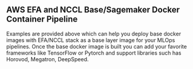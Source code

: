 ## AWS EFA and NCCL Base/Sagemaker Docker Container Pipeline
Examples are provided above which can help you deploy base docker images with EFA/NCCL stack as a base layer image for your MLOps pipelines.
Once the base docker image is built you can add your favorite frameworks like TensorFlow or Pytorch and support libraries such has Horovod, Megatron,
DeepSpeed.

